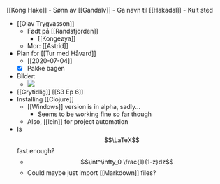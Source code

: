 [[Kong Hake]]
    - Sønn av [[Gandalv]]
    - Ga navn til [[Hakadal]]
        - Kult sted
- [[Olav Trygvasson]]
    - Født på [[Randsfjorden]]
        - [[Kongeøya]]
    - Mor: [[Astrid]]
- Plan for [[Tur med Håvard]]
    - [[2020-07-04]]
    - [x] Pakke bagen
- Bilder:
    - ![](https://g.acdn.no/obscura/API/dynamic/r1/ece5/tr_1080_720_l_f/0000/vari/2019/9/9/13/stemme.jpg?chk=538B05)
- [[Grytidlig]] [[S3 Ep 6]]
- Installing [[Clojure]]
    - [[Windows]] version is in alpha, sadly...
        - Seems to be working fine so far though
    - Also, [[lein]] for project automation
- Is $$\LaTeX$$ fast enough?
    - $$\int^\infty_0 \frac{1}{1-z}dz$$
    - Could maybe just import [[Markdown]] files?

